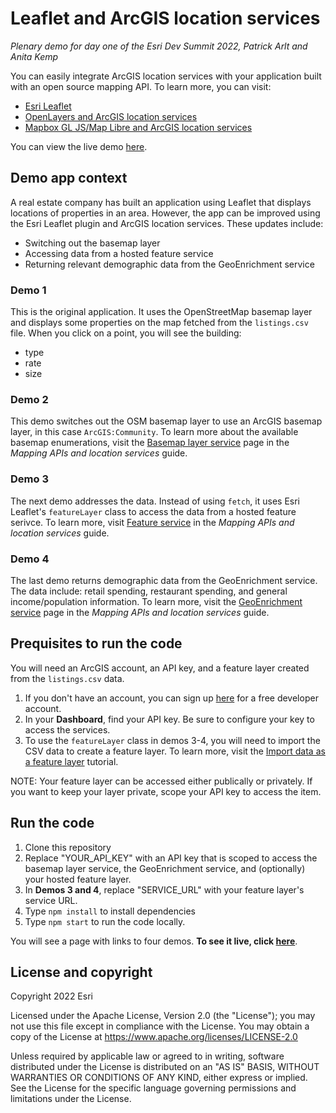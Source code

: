 # Leaflet and ArcGIS location services
_Plenary demo for day one of the Esri Dev Summit 2022, Patrick Arlt and Anita Kemp_ 

You can easily integrate ArcGIS location services with your application built with an open source mapping API. To learn more, you can visit: 
  - [Esri Leaflet](https://developers.arcgis.com/esri-leaflet/) 
  - [OpenLayers and ArcGIS location services](https://developers.arcgis.com/openlayers/)
  - [Mapbox GL JS/Map Libre and ArcGIS location services](https://developers.arcgis.com/mapbox-gl-js/) 

You can view the live demo [here](http://os-dev-summit-2022.surge.sh/). 

## Demo app context 

A real estate company has built an application using Leaflet that displays locations of properties in an area. However, the app can be improved using the Esri Leaflet plugin and ArcGIS location services. These updates include: 

  * Switching out the basemap layer 
  * Accessing data from a hosted feature service
  * Returning relevant demographic data from the GeoEnrichment service

### Demo 1 

This is the original application. It uses the OpenStreetMap basemap layer and displays some properties on the map fetched from the `listings.csv` file. When you click on a point, you will see the building:

  * type
  * rate
  * size

### Demo 2

This demo switches out the OSM basemap layer to use an ArcGIS basemap layer, in this case `ArcGIS:Community`. To learn more about the available basemap enumerations, visit the [Basemap layer service](https://developers.arcgis.com/documentation/mapping-apis-and-services/maps/services/basemap-layer-service/#basemapstyle) page in the _Mapping APIs and location services_ guide. 

### Demo 3

The next demo addresses the data. Instead of using `fetch`, it uses Esri Leaflet's `featureLayer` class to access the data from a hosted feature serivce. To learn more, visit [Feature service](https://developers.arcgis.com/documentation/mapping-apis-and-services/data-hosting/services/feature-service/) in the _Mapping APIs and location services_ guide. 

### Demo 4

The last demo returns demographic data from the GeoEnrichment service. The data include: retail spending, restaurant spending, and general income/population information. To learn more, visit the [GeoEnrichment service](https://developers.arcgis.com/documentation/mapping-apis-and-services/demographics/services/geoenrichment-service/) page in the _Mapping APIs and location services_ guide. 

## Prequisites to run the code

You will need an ArcGIS account, an API key, and a feature layer created from the `listings.csv` data. 

1. If you don't have an account, you can sign up [here](https://developers.arcgis.com/sign-up/) for a free developer account. 
2. In your **Dashboard**, find your API key. Be sure to configure your key to access the services. 
3. To use the `featureLayer` class in demos 3-4, you will need to import the CSV data to create a feature layer. To learn more, visit the [Import data as a feature layer](https://developers.arcgis.com/documentation/mapping-apis-and-services/data-hosting/tutorials/tools/import-data-as-a-feature-layer/) tutorial. 

NOTE: Your feature layer can be accessed either publically or privately. If you want to keep your layer private, scope your API key to access the item. 

## Run the code

1. Clone this repository 
2. Replace "YOUR_API_KEY" with an API key that is scoped to access the basemap layer service, the GeoEnrichment service, and (optionally) your hosted feature layer. 
3. In **Demos 3 and 4**, replace "SERVICE_URL" with your feature layer's service URL. 
4. Type `npm install` to install dependencies 
5. Type `npm start` to run the code locally. 

You will see a page with links to four demos. **To see it live, click [here](http://os-dev-summit-2022.surge.sh/)**. 

## License and copyright 

Copyright 2022 Esri 

Licensed under the Apache License, Version 2.0 (the "License"); you may not use this file except in compliance with the License. You may obtain a copy of the License at https://www.apache.org/licenses/LICENSE-2.0

Unless required by applicable law or agreed to in writing, software distributed under the License is distributed on an "AS IS" BASIS, WITHOUT WARRANTIES OR CONDITIONS OF ANY KIND, either express or implied. See the License for the specific language governing permissions and limitations under the License.
